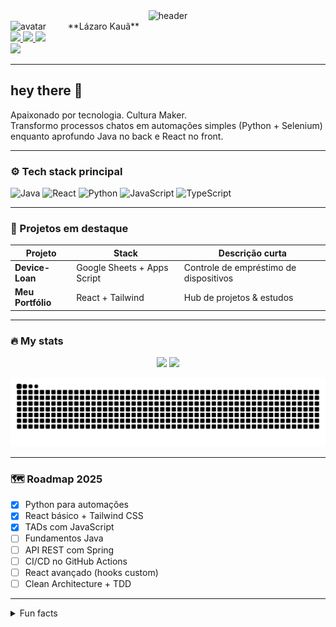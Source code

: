 <!-- HEADER / BANNER -->
<div align="center">
  <img src="https://capsule-render.vercel.app/api?type=waving&height=180&color=0:03001C,100:5B8FB9&text=L%C3%A1zaro%20Kau%C3%A3&fontColor=FFFFFF&fontSize=45&fontAlignY=35&desc=Full%20Stack%20Dev&descAlignY=60" alt="header" />
</div>

<!-- AVATAR + NOME CURTO -->
<img align="left" width="80" src="https://avatars.githubusercontent.com/u/132157522?v=4" alt="avatar" />
&nbsp;&nbsp;&nbsp;**Lázaro Kauã**

<br clear="both"/>

<!-- SOCIALS -->
<div align="left">
  <a href="https://www.linkedin.com/in/lazarokaua/" target="_blank">
    <img src="https://img.shields.io/static/v1?message=LinkedIn&logo=linkedin&label=&color=0077B5&logoColor=white&labelColor=&style=for-the-badge" height="25" />
  </a>
  <a href="https://www.youtube.com/@LazaroKaua7" target="_blank">
    <img src="https://img.shields.io/static/v1?message=YouTube&logo=youtube&label=&color=FF0000&logoColor=white&labelColor=&style=for-the-badge" height="25" />
  </a>
  <a href="https://mail.google.com/mail/?view=cm&to=lazarokaua22@gmail.com" target="_blank">
    <img src="https://img.shields.io/static/v1?message=Gmail&logo=gmail&label=&color=D14836&logoColor=white&labelColor=&style=for-the-badge" height="25" />
  </a>
</div>

<!-- VISITOR COUNTER -->
<div align="left">
  <img src="https://visitor-badge.laobi.icu/badge?page_id=Lazarokaua.Lazarokaua" />
</div>

---

## hey there 👋

Apaixonado por tecnologia. Cultura Maker.  
Transformo processos chatos em automações simples (Python + Selenium) enquanto aprofundo Java no back e React no front.

---

### ⚙️ Tech stack principal
![Java](https://img.shields.io/badge/Java-301E67?style=for-the-badge&logo=openjdk&logoColor=white)
![React](https://img.shields.io/badge/React-5B8FB9?style=for-the-badge&logo=react&logoColor=white)
![Python](https://img.shields.io/badge/Python-B6EADA?style=for-the-badge&logo=python&logoColor=03001C)
![JavaScript](https://img.shields.io/badge/JavaScript-F7DF1E?style=for-the-badge&logo=javascript&logoColor=03001C)
![TypeScript](https://img.shields.io/badge/TypeScript-03001C?style=for-the-badge&logo=typescript&logoColor=B6EADA)

---

### 🚀 Projetos em destaque
| Projeto | Stack | Descrição curta |
|---------|-------|-----------------|
| **Device-Loan** | Google Sheets + Apps Script | Controle de empréstimo de dispositivos |
| **Meu Portfólio** | React + Tailwind | Hub de projetos & estudos |

---

### 🔥 My stats
<p align="center">
  <img src="https://github-readme-stats.vercel.app/api?username=Lazarokaua&show_icons=true&theme=github_dark&title_color=5B8FB9&icon_color=B6EADA&text_color=FFFFFF&bg_color=03001C" height="170" />
  <img src="https://streak-stats.demolab.com?user=Lazarokaua&theme=dark&hide_border=false&border_radius=5" height="170" />
</p>

<!-- SNAKE ANIMATION -->
<p align="center">
  <img src="https://raw.githubusercontent.com/Lazarokaua/Lazarokaua/output/snake.svg" alt="Snake animation" />
</p>

---

### 🗺️ Roadmap 2025
- [x] Python para automações  
- [x] React básico + Tailwind CSS  
- [x] TADs com JavaScript  
- [ ] Fundamentos Java  
- [ ] API REST com Spring  
- [ ] CI/CD no GitHub Actions  
- [ ] React avançado (hooks custom)  
- [ ] Clean Architecture + TDD  

---

<details>
  <summary>Fun facts</summary>

  * Team dark-theme forever  
  * Live long and code 🖖  
    <br><img src="images/spock.gif" width="80" alt="Spock gif" />
  * Drum pra resetar a mente  
  * Frase preferida: **“Faça do silêncio o seu mais alto esbravejar. - Lázaro Kauã”**
</details>
